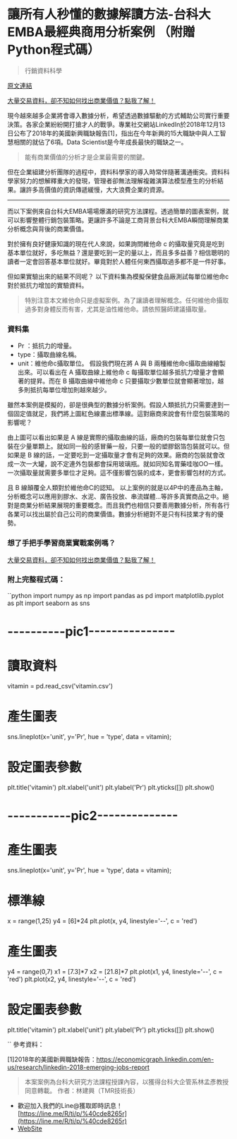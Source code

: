 # 讓所有人秒懂的數據解讀方法-台科大EMBA最經典商用分析案例 （附贈Python程式碼）
> 行銷資料科學

[原文連結](https://medium.com/marketingdatascience/b1c13ed708b4)

[大量交易資料，卻不知如何找出商業價值？點我了解！](https://tmrgood.kktix.cc/events/python0to1)

現今越來越多企業將會導入數據分析，希望透過數據驅動的方式輔助公司實行重要決策。各家企業紛紛開打搶才人的戰爭。專業社交網站LinkedIn於2018年12月13日公布了2018年的美國新興職缺報告[1]，指出在今年新興的15大職缺中與人工智慧相關的就佔了6項。Data Scientist是今年成長最快的職缺之一。

> 能有商業價值的分析才是企業最需要的關鍵。

但在企業組建分析團隊的過程中，資料科學家的導入時常伴隨著溝通衝突。資料科學家努力的想解釋重大的發現，管理者卻無法理解複雜演算法模型產生的分析結果。讓許多高價值的資訊傳遞緩慢，大大浪費企業的資源。
- - -

而以下案例來自台科大EMBA場場爆滿的研究方法課程。透過簡單的圖表案例，就可以影響整體行銷包裝策略。更讓許多不論是工商背景台科大EMBA瞬間理解商業分析概念與背後的商業價值。

對於擁有良好健康知識的現在代人來說，如果詢問維他命 c 的攝取量究竟是吃到基本單位就好，多吃無益？還是要吃到一定的量以上，而且多多益善？相信聰明的讀者一定會回答基本單位就好。畢竟對於人體任何東西攝取過多都不是一件好事。

但如果實驗出來的結果不同呢？
以下資料集為模擬保健食品廠測試每單位維他命c對於抵抗力增加的實驗資料。

> 特別注意本文維他命只是虛擬案例。為了讓讀者理解概念。任何維他命攝取過多對身體反而有害，尤其是油性維他命。請依照醫師建議攝取量。

### 資料集
* Pr ：抵抗力的增量。
* type：攝取曲線名稱。
* unit：維他命c攝取單位。
假設我們現在將 A 與 B 兩種維他命c攝取曲線繪製出來。可以看出在 A 攝取曲線上維他命 c 每攝取單位越多抵抗力增量才會顯著的提昇。而在 B 攝取曲線中維他命 c 只要攝取少數單位就會顯著增加，越多則抵抗每單位增加則越來越少。


雖然本案例是模擬的，卻是很典型的數據分析案例。假設人類抵抗力只需要達到一個固定值就足，我們將上圖紅色線畫出標準線。這對廠商來說會有什麼包裝策略的影響呢？


由上圖可以看出如果是 A 線是實際的攝取曲線的話，廠商的包裝每單位就會只包裝在少量單顆上。就如同一般的感冒藥一般，只要一般的塑膠鋁箔包裝就可以。但如果是 B 線的話，一定要吃到一定攝取量才會有足夠的效果。廠商的包裝就會改成一次一大罐，說不定連外包裝都會採用玻璃瓶。就如同知名胃藥哇咖OO一樣。一次攝取量就需要多單位才足夠。這不僅影響包裝的成本，更會影響包材的方式。

且 B 線顛覆全人類對於維他命C的認知。
以上案例的就是以4P中的產品為主軸，分析概念可以應用到膠水、水泥、廣告投放、串流媒體…等許多真實商品之中。絕對是商業分析結果展現的重要概念。而且我們也相信只要善用數據分析，所有各行各業可以找出屬於自己公司的商業價值。數據分析絕對不是只有科技業才有的優勢。

### 想了手把手學習商業實戰案例嗎？
[大量交易資料，卻不知如何找出商業價值？點我了解！](https://tmrgood.kktix.cc/events/python0to1)

### 附上完整程式碼：

``python
import numpy as np
import pandas as pd
import matplotlib.pyplot as plt
import seaborn as sns


# ----------pic1---------------
# 讀取資料
vitamin = pd.read_csv('vitamin.csv')

# 產生圖表
sns.lineplot(x='unit', y='Pr', hue = 'type', data = vitamin);
# 設定圖表參數
plt.title('vitamin')
plt.xlabel('unit')
plt.ylabel('Pr')
plt.yticks([])
plt.show()


# -----------pic2--------------

# 產生圖表
sns.lineplot(x='unit', y='Pr', hue = 'type', data = vitamin);

# 標準線
x = range(1,25)
y4 = [6]*24
plt.plot(x, y4, linestyle='--', c = 'red')

# 產生圖表
y4 = range(0,7)
x1 = [7.3]*7
x2 = [21.8]*7
plt.plot(x1, y4, linestyle='--', c = 'red')
plt.plot(x2, y4, linestyle='--', c = 'red')

# 設定圖表參數
plt.title('vitamin')
plt.xlabel('unit')
plt.ylabel('Pr')
plt.yticks([])
plt.show()

``
參考資料：

[1]2018年的美國新興職缺報告：https://economicgraph.linkedin.com/en-us/research/linkedin-2018-emerging-jobs-report

>本案案例為台科大研究方法課程授課內容，以獲得台科大企管系林孟彥教授同意轉載。
> 作者：林建興（TMR技術長）

* 歡迎加入我們的Line@獲取即時訊息！[https://line.me/R/ti/p/%40cde8265r](https://line.me/R/ti/p/%40cde8265r)
* [WebSite](http://tmrmds.co/)
